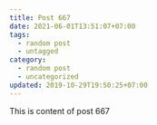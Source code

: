 ```yaml
---
title: Post 667
date: 2021-06-01T13:51:07+07:00
tags:
  - random post
  - untagged
category:
  - random post
  - uncategorized
updated: 2019-10-29T19:50:25+07:00
---
```

This is content of post 667